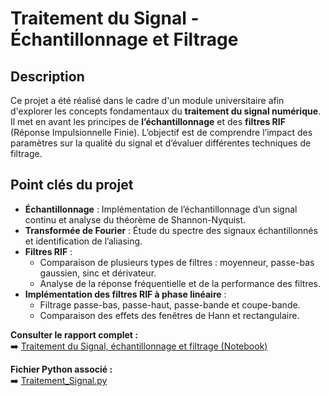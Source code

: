 # Traitement du Signal - Échantillonnage et Filtrage

## Description 
Ce projet a été réalisé dans le cadre d'un module universitaire afin d'explorer les concepts fondamentaux du **traitement du signal numérique**. Il met en avant les principes de **l’échantillonnage** et des **filtres RIF** (Réponse Impulsionnelle Finie). L’objectif est de comprendre l’impact des paramètres sur la qualité du signal et d’évaluer différentes techniques de filtrage.

## Point clés du projet 
- **Échantillonnage** : Implémentation de l’échantillonnage d’un signal continu et analyse du théorème de Shannon-Nyquist.
- **Transformée de Fourier** : Étude du spectre des signaux échantillonnés et identification de l’aliasing.
- **Filtres RIF** :
  - Comparaison de plusieurs types de filtres : moyenneur, passe-bas gaussien, sinc et dérivateur.
  - Analyse de la réponse fréquentielle et de la performance des filtres.
- **Implémentation des filtres RIF à phase linéaire** :
  - Filtrage passe-bas, passe-haut, passe-bande et coupe-bande.
  - Comparaison des effets des fenêtres de Hann et rectangulaire.

**Consulter le rapport complet :**  
➡️ [Traitement du Signal, échantillonnage et filtrage (Notebook)](./Notebook_Traitement_Signal.ipynb)

**Fichier Python associé :**  
➡️ [Traitement_Signal.py](./src/Python_Traitement_Signal.py)
